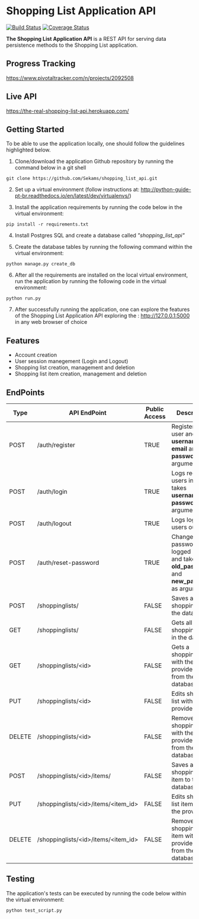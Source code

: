 # Shopping List Application API
[![Build Status](https://travis-ci.org/Sekams/shopping_list_api.svg?branch=master)](https://travis-ci.org/Sekams/shopping_list_api)
[![Coverage Status](https://coveralls.io/repos/github/Sekams/shopping_list_api/badge.svg?branch=master)](https://coveralls.io/github/Sekams/shopping_list_api?branch=master)

**The Shopping List Application API** is a REST API for serving data persistence methods to the Shopping List application.

## Progress Tracking
https://www.pivotaltracker.com/n/projects/2092508

## Live API
https://the-real-shopping-list-api.herokuapp.com/

## Getting Started
To be able to use the application locally, one should follow the guidelines highlighted below.

1. Clone/download the application Github repository by running the command below in a git shell
```
git clone https://github.com/Sekams/shopping_list_api.git
```
2. Set up a virtual environment (follow instructions at: http://python-guide-pt-br.readthedocs.io/en/latest/dev/virtualenvs/)

3. Install the application requirements by running the code below in the virtual environment:
```
pip install -r requirements.txt
```

4. Install Postgres SQL and create a database called _"shopping\_list\_api"_

5. Create the database tables by running the following command within the virtual environment:
```
python manage.py create_db
```

6. After all the requirements are installed on the local virtual environment, run the application by running the following code in the virtual environment:
```
python run.py
```
7. After successfully running the application, one can explore the features of the Shopping List Application API exploring the : http://127.0.0.1:5000 in any web browser of choice

## Features
* Account creation
* User session manegement (Login and Logout)
* Shopping list creation, management and deletion
* Shopping list item creation, management and deletion

## EndPoints

| Type | API EndPoint | Public Access | Description |
| --- | --- | --- | --- |
| POST | /auth/register | TRUE | Registers a user and takes **username**, **email** and **password** as arguments |
| POST | /auth/login | TRUE | Logs regitered users in and takes **username** and **password** as arguments |
| POST | /auth/logout | TRUE | Logs logged in users out |
| POST | /auth/reset-password | TRUE | Changes the password of a logged in user and takes **old\_password** and **new\_password** as arguments |
| POST | /shoppinglists/ | FALSE | Saves a given shopping list to the database |
| GET | /shoppinglists/ | FALSE | Gets all shopping lists in the database |
| GET | /shoppinglists/\<id\> | FALSE | Gets a shopping list with the provided id from the database |
| PUT | /shoppinglists/\<id\> | FALSE | Edits shopping list with the provided id |
| DELETE | /shoppinglists/\<id\> | FALSE | Removes a shopping list with the provided id from the database |
| POST | /shoppinglists/\<id\>/items/ | FALSE | Saves a given shopping list item to the database |
| PUT | /shoppinglists/\<id\>/items/\<item_id\>| FALSE | Edits shopping list item with the provided id | 
| DELETE | /shoppinglists/\<id\>/items/\<item_id\> | FALSE | Removes a shopping list item with the provided id from the database |


## Testing
The application's tests can be executed by running the code below within the virtual environment:
```
python test_script.py
```
